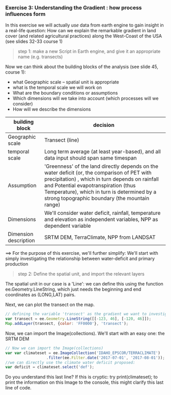 ### Exercise 3: Understanding the Gradient : how process influences form

In this exercise we will actually *use* data from earth engine to gain insight in a real-life question: 
How can we explain the remarkable gradient in land cover (and related agricultural practices) along the West-Coast of the USA (see slides 32-33 course 1)



> step 1: make a new Script in Earth engine, and give it an appropriate name (e.g. transects)




Now we can think about the building blocks of the analysis (see slide 45, course 1): 
- what Geographic scale – spatial unit is appropriate
- what is the temporal scale we will work on
- What are the boundary conditions or assumptions
- Which dimensions will we take into account (which processes will we consider)
- How will we describe the dimensions


| building block  |  decision |
|---|---|
| Geographic scale |  Transect (line) |
| temporal scale |  Long term average (at least year-based), and all data input should span same timespan |
| Assumption | 'Greenness' of the land directly depends on the water deficit (or, the comparison of PET with precipitation) , which in turn depends on rainfall and Potential evapotranspiration (thus Temperature), which in turn is determined by a strong topographic boundary (the mountain range) |
| Dimensions | We'll consider water deficit, rainfall, temperature and elevation as independent variables, NPP as dependent variable |
| Dimension description | SRTM DEM, TerraClimate, NPP from LANDSAT |


==> For the purpose of this exercise, we'll further simplify: We'll start with simply investigating the relationship between water-deficit and primary production

> step 2: Define the spatial unit, and import the relevant layers



The spatial unit in our case is a 'Line': we can define this using the function ee.Geometry.LineString, which just needs the beginning and end coordinates as (LONG,LAT) pairs. 

Next, we can plot the transect on the map. 

```javascript
// defining the variable 'transect' as the gradient we want to investigate:  
var transect = ee.Geometry.LineString([[-123, 46], [-120, 46]]);
Map.addLayer(transect, {color: 'FF0000'}, 'transect');
```

Now, we can import the Image(collections). We'll start with an easy one: the SRTM DEM

```javascript
// Now we can import the Image(collections)
var var climateset = ee.ImageCollection('IDAHO_EPSCOR/TERRACLIMATE')
                  .filter(ee.Filter.date('2017-07-01', '2017-08-01'));
//we can directly use the climate water deficit proposed:
var deficit = climateset.select('def');
```

Do you understand this last line? If this is cryptic: try print(climateset); to print the information on this Image to the console, this might clarify this last line of code. 

